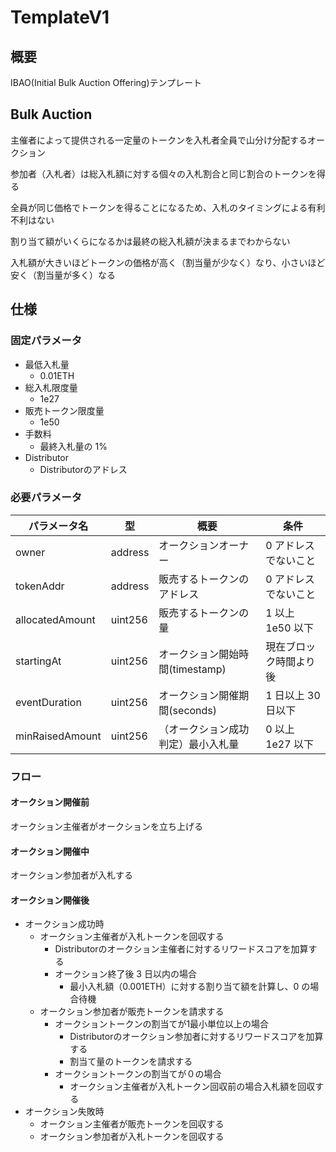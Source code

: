 # TemplateV1

## 概要

IBAO(Initial Bulk Auction Offering)テンプレート

## Bulk Auction

主催者によって提供される一定量のトークンを入札者全員で山分け分配するオークション

参加者（入札者）は総入札額に対する個々の入札割合と同じ割合のトークンを得る

全員が同じ価格でトークンを得ることになるため、入札のタイミングによる有利不利はない

割り当て額がいくらになるかは最終の総入札額が決まるまでわからない

入札額が大きいほどトークンの価格が高く（割当量が少なく）なり、小さいほど安く（割当量が多く）なる

## 仕様

### 固定パラメータ

- 最低入札量
  - 0.01ETH
- 総入札限度量
  - 1e27
- 販売トークン限度量
  - 1e50
- 手数料
  - 最終入札量の 1%
- Distributor
  - Distributorのアドレス

### 必要パラメータ

| パラメータ名    | 型      | 概要                               | 条件                   |
| --------------- | ------- | ---------------------------------- | ---------------------- |
| owner           | address | オークションオーナー               | 0 アドレスでないこと   |
| tokenAddr       | address | 販売するトークンのアドレス         | 0 アドレスでないこと   |
| allocatedAmount | uint256 | 販売するトークンの量               | 1 以上 1e50 以下       |
| startingAt      | uint256 | オークション開始時間(timestamp)    | 現在ブロック時間より後 |
| eventDuration   | uint256 | オークション開催期間(seconds)      | 1 日以上 30 日以下     |
| minRaisedAmount | uint256 | （オークション成功判定）最小入札量 | 0 以上 1e27 以下       |

### フロー

#### オークション開催前

オークション主催者がオークションを立ち上げる

#### オークション開催中

オークション参加者が入札する

#### オークション開催後

- オークション成功時
  - オークション主催者が入札トークンを回収する
    - Distributorのオークション主催者に対するリワードスコアを加算する
    - オークション終了後 3 日以内の場合
      - 最小入札額（0.001ETH）に対する割り当て額を計算し、0 の場合待機
  - オークション参加者が販売トークンを請求する
    - オークショントークンの割当てが1最小単位以上の場合
      - Distributorのオークション参加者に対するリワードスコアを加算する
      - 割当て量のトークンを請求する
    - オークショントークンの割当てが０の場合
      - オークション主催者が入札トークン回収前の場合入札額を回収する
- オークション失敗時
  - オークション主催者が販売トークンを回収する
  - オークション参加者が入札トークンを回収する
